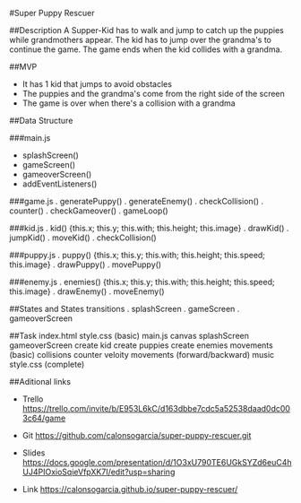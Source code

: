 #Super Puppy Rescuer

##Description
A Supper-Kid has to walk and jump to catch up the puppies while grandmothers appear. 
The kid has to jump over the grandma's to continue the game.
The game ends when the kid collides with a grandma.


##MVP
* It has 1 kid that jumps to avoid obstacles
* The puppies and the grandma's come from the right side of the screen
* The game is over when there's a collision with a grandma


##Data Structure

###main.js
* splashScreen()
* gameScreen()
* gameoverScreen()
* addEventListeners()

###game.js
. generatePuppy()
. generateEnemy()
. checkCollision()
. counter()
. checkGameover()
. gameLoop()

###kid.js
. kid() {this.x; this.y; this.with; this.height; this.image}
. drawKid()
. jumpKid()
. moveKid()
. checkCollision()

###puppy.js
. puppy() {this.x; this.y; this.with; this.height; this.speed; this.image}
. drawPuppy()
. movePuppy()

###enemy.js
. enemies() {this.x; this.y; this.with; this.height; this.speed; this.image}
. drawEnemy()
. moveEnemy()


##States and States transitions
. splashScreen
. gameScreen
. gameoverScreen


##Task
index.html
style.css (basic)
main.js
canvas
splashScreen
gameoverScreen
create kid
create puppies
create enemies
movements (basic)
collisions
counter
veloity
movements (forward/backward)
music
style.css (complete)



##Aditional links
- Trello
https://trello.com/invite/b/E953L6kC/d163dbbe7cdc5a52538daad0dc003c64/game

- Git
https://github.com/calonsogarcia/super-puppy-rescuer.git

- Slides
https://docs.google.com/presentation/d/1O3xU790TE6UGkSYZd6euC4hUJ4PIOxioSqieVfpXK7I/edit?usp=sharing

- Link
https://calonsogarcia.github.io/super-puppy-rescuer/